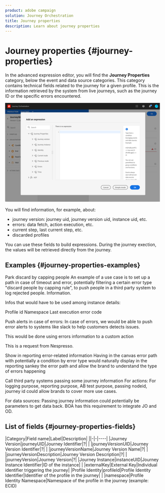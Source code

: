 ```yaml
---
product: adobe campaign
solution: Journey Orchestration
title: Journey properties
description: Learn about journey properties
---
```


# Journey properties {#journey-properties}

In the advanced expression editor, you will find the **Journey Properties** category, below the event and data source categories. This category contains technical fields related to the journey for a given profile. This is the information retrieved by the system from live journeys, such as the journey ID or the specific errors encountered. 

![](../assets/journey-properties.png)

You will find information, for example, about:

* journey version: journey uid, journey version uid, instance uid, etc.
* errors: data fetch, action execution, etc.
* current step, last current step, etc.
* discarded profiles

You can use these fields to build expressions. During the journey exection, the values will be retrieved directly from the journey. 

## Examples {#journey-properties-examples}

Park discard by capping people
An example of a use case is to set up a path in case of timeout and error, potentially filtering a certain error type "discard people by capping rule", to push people in a third party system to log rejected people.
Information.

Infos that would have to be used among instance details:

Profile id
Namespace
Last execution error code

Push alerts in case of errors:
In case of errors, we would be able to push error alerts to systems like slack to help customers detects issues.

This would be done using errors information to a custom action

This is a request from Nespresso.

Show in reporting error-related information
Having in the canvas error path with potentially a condition by error type would naturally display in the reporting sankey the error path and allow the brand to understand the type of errors happening

Call third party systems passing some journey information
For actions: For logging purpose, reporting purpose, AB test purpose, passing nodeid, journey id could allow brands to cover more use cases.

For data sources: Passing journey information could potentially be parameters to get data back. BOA has this requirement to integrate JO and OD.

## List of fields {#journey-properties-fields}

|Category|Field name|Label|Description|
||-|-|----|
|Journey Version|journeyUID|Journey Identifier|?|
| |journeyVersionUID|Journey Version Identifier|?|
| |journeyVersionName|Journey Version Name|?|
| |journeyVersionDescription|Journey Version Description|?|
| |journeyVersion|Journey Version|?|
|Journey Instance|instanceUID|Journey Instance Identifier|ID of the instance|
| |externalKey|External Key|Individual identifier triggering the journey|
|Profile Identity|profileId|Profile Identity Identifier|Identifier of the profile in the journey|
| |namespace|Profile Identity Namespace|Namespace of the profile in the journey (example: ECID)

